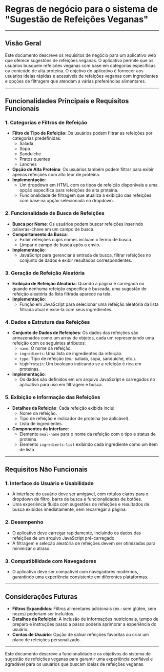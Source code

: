 
# Regras de negócio para o sistema de "Sugestão de Refeições Veganas"

---

## Visão Geral

Este documento descreve os requisitos de negócio para um aplicativo web que oferece sugestões de refeições veganas. O aplicativo permite que os usuários busquem refeições veganas com base em categorias específicas ou conteúdo de alta proteína. O objetivo do aplicativo é fornecer aos usuários ideias rápidas e acessíveis de refeições veganas com ingredientes e opções de filtragem que atendam a várias preferências alimentares.

---

## Funcionalidades Principais e Requisitos Funcionais

### 1. Categorias e Filtros de Refeição

- **Filtro de Tipo de Refeição**: Os usuários podem filtrar as refeições por categorias predefinidas:
  - Salada
  - Sopa
  - Sanduíche
  - Pratos quentes
  - Lanches
- **Opção de Alta Proteína**: Os usuários também podem filtrar para exibir apenas refeições com alto teor de proteína.
- **Implementação**: 
  - Um dropdown em HTML com os tipos de refeição disponíveis e uma opção específica para refeições de alta proteína.
  - Funcionalidade de filtragem que atualiza a exibição das refeições com base na opção selecionada no dropdown.

### 2. Funcionalidade de Busca de Refeições

- **Busca por Nome**: Os usuários podem buscar refeições inserindo palavras-chave em um campo de busca.
- **Comportamento da Busca**:
  - Exibir refeições cujos nomes incluam o termo de busca.
  - Limpar o campo de busca após o envio.
- **Implementação**:
  - JavaScript para gerenciar a entrada de busca, filtrar refeições no conjunto de dados e exibir resultados correspondentes.

### 3. Geração de Refeição Aleatória

- **Exibição de Refeição Aleatória**: Quando a página é carregada ou quando nenhuma refeição específica é buscada, uma sugestão de refeição aleatória da lista filtrada aparece na tela.
- **Implementação**:
  - Função em JavaScript para selecionar uma refeição aleatória da lista filtrada atual e exibi-la com seus ingredientes.

### 4. Dados e Estrutura das Refeições

- **Conjunto de Dados de Refeições**: Os dados das refeições são armazenados como um array de objetos, cada um representando uma refeição com os seguintes atributos:
  - `name`: O nome da refeição.
  - `ingredients`: Uma lista de ingredientes da refeição.
  - `type`: Tipo de refeição (ex.: salada, sopa, sanduíche, etc.).
  - `highProtein`: Um booleano indicando se a refeição é rica em proteínas.
- **Implementação**:
  - Os dados são definidos em um arquivo JavaScript e carregados no aplicativo para uso em filtragem e busca.

### 5. Exibição e Informação das Refeições

- **Detalhes da Refeição**: Cada refeição exibida inclui:
  - Nome da refeição.
  - Tipo de refeição e indicador de proteína (se aplicável).
  - Lista de ingredientes.
- **Componentes da Interface**:
  - Elemento `meal-name` para o nome da refeição com o tipo e status de proteína.
  - Elemento `ingredients-list` exibindo cada ingrediente como um item de lista.

---

## Requisitos Não Funcionais

### 1. Interface do Usuário e Usabilidade

- A interface do usuário deve ser amigável, com rótulos claros para o dropdown de filtro, barra de busca e funcionalidades de botões.
- Uma experiência fluida com sugestões de refeições e resultados de busca exibidos imediatamente, sem recarregar a página.

### 2. Desempenho

- O aplicativo deve carregar rapidamente, incluindo os dados das refeições de um arquivo JavaScript pré-carregado.
- A filtragem e seleção aleatória de refeições devem ser otimizadas para minimizar o atraso.

### 3. Compatibilidade com Navegadores

- O aplicativo deve ser compatível com navegadores modernos, garantindo uma experiência consistente em diferentes plataformas.

---

## Considerações Futuras

- **Filtros Expandidos**: Filtros alimentares adicionais (ex.: sem glúten, sem nozes) poderiam ser incluídos.
- **Detalhes da Refeição**: A inclusão de informações nutricionais, tempo de preparo e instruções passo a passo poderia aprimorar a experiência do usuário.
- **Contas de Usuário**: Opção de salvar refeições favoritas ou criar um plano de refeições personalizado.

---

Este documento descreve a funcionalidade e os objetivos do sistema de sugestão de refeições veganas para garantir uma experiência confiável e agradável para os usuários que buscam ideias de refeições veganas.
